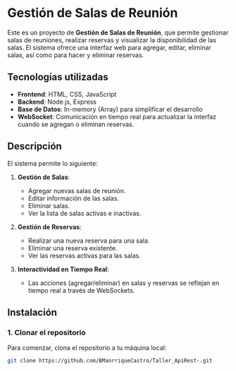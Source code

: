# Gestión de Salas de Reunión

Este es un proyecto de **Gestión de Salas de Reunión**, que permite gestionar salas de reuniones, realizar reservas y visualizar la disponibilidad de las salas. El sistema ofrece una interfaz web para agregar, editar, eliminar salas, así como para hacer y eliminar reservas.

## Tecnologías utilizadas

- **Frontend**: HTML, CSS, JavaScript
- **Backend**: Node.js, Express
- **Base de Datos**: In-memory (Array) para simplificar el desarrollo
- **WebSocket**: Comunicación en tiempo real para actualizar la interfaz cuando se agregan o eliminan reservas.

## Descripción

El sistema permite lo siguiente:

1. **Gestión de Salas**:
   - Agregar nuevas salas de reunión.
   - Editar información de las salas.
   - Eliminar salas.
   - Ver la lista de salas activas e inactivas.

2. **Gestión de Reservas**:
   - Realizar una nueva reserva para una sala.
   - Eliminar una reserva existente.
   - Ver las reservas activas para las salas.

3. **Interactividad en Tiempo Real**:
   - Las acciones (agregar/eliminar) en salas y reservas se reflejan en tiempo real a través de WebSockets.

## Instalación

### 1. Clonar el repositorio

Para comenzar, clona el repositorio a tu máquina local:

```bash
git clone https://github.com/BManrriqueCastro/Taller_ApiRest-.git
